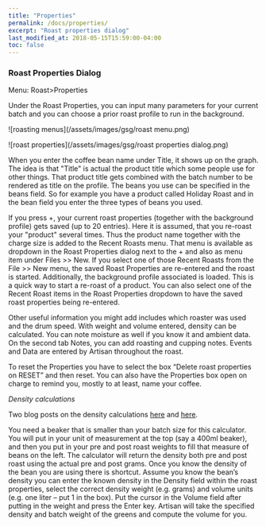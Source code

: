 ```yaml
---
title: "Properties"
permalink: /docs/properties/
excerpt: "Roast properties dialog"
last_modified_at: 2018-05-15T15:59:00-04:00
toc: false
---
```

### Roast Properties Dialog

Menu: Roast>Properties

Under the Roast Properties, you can input many parameters for your current batch and you can choose a prior roast profile to run in the background.

![roasting menus](/assets/images/gsg/roast menu.png)

![roast properties](/assets/images/gsg/roast properties dialog.png)


When you enter the coffee bean name under Title, it shows up on the graph.  The idea is that "Title" is actual the product title which some people use for other things. That product title gets combined with the batch number to be rendered as title on the profile. The beans you use can be specified in the beans field.  So for example you have a product called Holiday Roast and in the bean field you enter the three types of beans you used.  

If you press +, your current roast properties (together with the background profile) gets saved (up to 20 entries). Here it is assumed, that you re-roast your "product" several times. Thus the product name together with the charge size is added to the Recent Roasts menu. That menu is available as dropdown in the Roast Properties dialog next to the + and also as menu item under Files >> New. If you select one of those Recent Roasts from the File >> New menu, the saved Roast Properties are re-entered and the roast is started. Additionally, the background profile associated is loaded. This is a quick way to start a re-roast of a product. You can also select one of the Recent Roast items in the Roast Properties dropdown to have the saved roast properties being re-entered.

Other useful information you might add includes which roaster was used and the drum speed.  With weight and volume entered, density can be calculated.  You can note moisture as well if you know it and ambient data.  On the second tab Notes, you can add roasting and cupping notes.  Events and Data are entered by Artisan throughout the roast.  

To reset the Properties you have to select the box “Delete roast properties on RESET” and then reset. You can also have the Properties box open on charge to remind you, mostly to at least, name your coffee.

*Density calculations*

Two blog posts on the density calculations [here](
https://artisan-roasterscope.blogspot.de/2014/11/batch-volume-and-bean-density.html) and [here](http://kostverlorenvaart.blogspot.nl/2014/12/lose-weight-gain-volume-about-coffee.html).

You need a beaker that is smaller than your batch size for this calculator.  You will put in your unit of measurement at the top (say a 400ml beaker), and then you put in your pre and post roast weights to fill that measure of beans on the left. The calculator will return the density both pre and post roast using the actual pre and post grams.   Once you know the density of the bean you are using there is shortcut. Assume you know the bean’s density you can enter the known density in the Density field within the roast properties, select the correct density weight (e.g. grams) and volume units (e.g. one liter – put 1 in the box).  Put the cursor in the Volume field after putting in the weight and press the Enter key. Artisan will take the specified density and batch weight of the greens and compute the volume for you.
